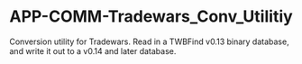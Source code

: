 APP-COMM-Tradewars_Conv_Utilitiy
================================

Conversion utility for Tradewars. Read in a TWBFind v0.13 binary database, and write it out to a v0.14 and later database.

